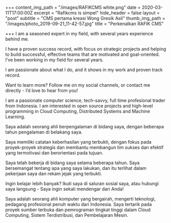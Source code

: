 +++
content_img_path = "/images/RAFIKCMS white.png"
date = 2020-03-11T17:00:00Z
excerpt = "Rafikcms is simpel"
hide_header = false
layout = "post"
subtitle = "CMS pertama kreasi Wong Gresik Asli"
thumb_img_path = "/images/photo_2019-09-21_11-42-57.jpg"
title = "Perkenalkan RAFIK CMS"

+++
I am a seasoned expert in my field, with several years experience behind me. 

I have a proven success record, with focus on strategic projects and helping to build successful, effective teams that are motivated and goal-oriented. I’ve been working in my field for several years.

I am passionate about what I do, and it shows in my work and proven track record.

Want to learn more? Follow me on my social channels, or contact me directly - I’d love to hear from you!

I am a passionate computer science, tech-savvy, full time profesional trader from Indonesia. I am interested in open source projects and high-level programming in Cloud Computing, Distributed Systems and Machine Learning.

Saya adalah seorang ahli berpengalaman di bidang saya, dengan beberapa tahun pengalaman di belakang saya.

Saya memiliki catatan keberhasilan yang terbukti, dengan fokus pada proyek-proyek strategis dan membantu membangun tim sukses dan efektif yang termotivasi dan berorientasi pada tujuan.

Saya telah bekerja di bidang saya selama beberapa tahun. Saya bersemangat tentang apa yang saya lakukan, dan itu terlihat dalam pekerjaan saya dan rekam jejak yang terbukti.

Ingin belajar lebih banyak? Ikuti saya di saluran sosial saya, atau hubungi saya langsung - Saya ingin sekali mendengar dari Anda!

Saya adalah seorang ahli komputer yang bergairah, mengerti teknologi, pedagang profesional penuh waktu dari Indonesia. Saya tertarik pada proyek sumber terbuka dan pemrograman tingkat tinggi dalam Cloud Computing, Sistem Terdistribusi, dan Pembelajaran Mesin.